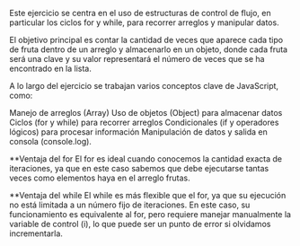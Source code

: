 
Este ejercicio se centra en el uso de estructuras de control de flujo, en particular los ciclos for y while, para recorrer arreglos y manipular datos.

El objetivo principal es contar la cantidad de veces que aparece cada tipo de fruta dentro de un arreglo y almacenarlo en un objeto, donde cada fruta será una clave y su valor representará el número de veces que se ha encontrado en la lista.

A lo largo del ejercicio se trabajan varios conceptos clave de JavaScript, como:

Manejo de arreglos (Array)
Uso de objetos (Object) para almacenar datos
Ciclos (for y while) para recorrer arreglos
Condicionales (if y operadores lógicos) para procesar información
Manipulación de datos y salida en consola (console.log).

**Ventaja del for
El for es ideal cuando conocemos la cantidad exacta de iteraciones, ya que en este caso sabemos que debe ejecutarse tantas veces como elementos haya en el arreglo frutas.

**Ventaja del while
El while es más flexible que el for, ya que su ejecución no está limitada a un número fijo de iteraciones. En este caso, su funcionamiento es equivalente al for, pero requiere manejar manualmente la variable de control (i), lo que puede ser un punto de error si olvidamos incrementarla.


